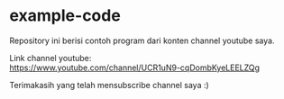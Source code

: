 # example-code
Repository ini berisi contoh program dari konten channel youtube saya.

Link channel youtube:  
https://www.youtube.com/channel/UCR1uN9-cqDombKyeLEELZQg

Terimakasih yang telah mensubscribe channel saya :)

